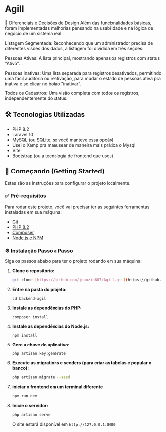 # Agill

🚀 Diferenciais e Decisões de Design
Além das funcionalidades básicas, foram implementadas melhorias pensando na usabilidade e na lógica de negócio de um sistema real:

Listagem Segmentada: Reconhecendo que um administrador precisa de diferentes visões dos dados, a listagem foi dividida em três seções:

Pessoas Ativas: A lista principal, mostrando apenas os registros com status "Ativo".

Pessoas Inativas: Uma lista separada para registros desativados, permitindo uma fácil auditoria ou reativação, para mudar o estado de pessoas ativa pra inativa e so clicar no botao "inativar".

Todos os Cadastros: Uma visão completa com todos os registros, independentemente do status.


## 🛠️ Tecnologias Utilizadas

* PHP 8.2
* Laravel 10
* MySQL (ou SQLite, se você manteve essa opção)
* Usei o Xamp pra manusear de maneira mais prática o Mysql
* Vite
* Bootstrap (ou a tecnologia de frontend que usou)

## 🚀 Começando (Getting Started)

Estas são as instruções para configurar o projeto localmente.

### ✅ Pré-requisitos

Para rodar este projeto, você vai precisar ter as seguintes ferramentas instaladas em sua máquina:
* [Git](https://git-scm.com)
* [PHP 8.2](https://www.php.net/downloads.php)
* [Composer](https://getcomposer.org)
* [Node.js e NPM](https://nodejs.org/en/)


### ⚙️ Instalação Passo a Passo

Siga os passos abaixo para ter o projeto rodando em sua máquina:

1.  **Clone o repositório:**
    ```bash
    git clone [https://github.com/joaozin887/Agill.git](https://github.com/joaozin887/Agill.git)
    ```

2.  **Entre na pasta do projeto:**
    ```terminal bash
    cd backend-agil
    ```

3.  **Instale as dependências do PHP:**
    ```terminal bash
    composer install
    ```

4.  **Instale as dependências do Node.js:**
    ``` terminal bash
    npm install
    ```

5.  **Gere a chave do aplicativo:**
    ```terminal bash
    php artisan key:generate
    ```
        

6.  **Execute as migrations e seeders (para criar as tabelas e popular o banco):**
    ```bash
    php artisan migrate --seed
    ```

7.  **iniciar o frontend em um terminal diferente**
    ```bash
    npm run dev
    ```

8. **Inicie o servidor:**
    ```bash
    php artisan serve
    ```
    O site estará disponível em `http://127.0.0.1:8000`

